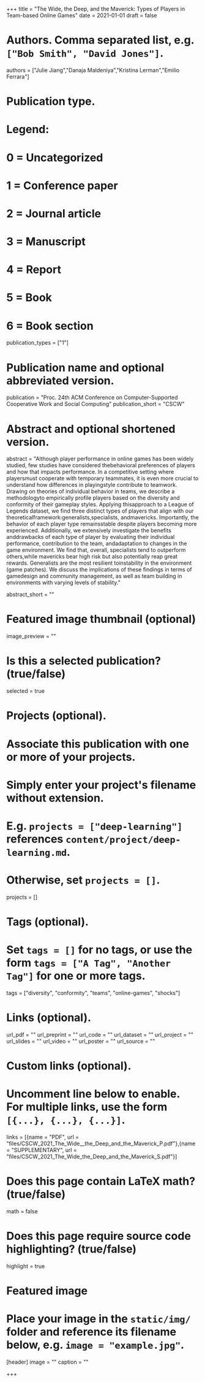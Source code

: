 +++
title = "The Wide, the Deep, and the Maverick: Types of Players in Team-based Online Games"
date = 2021-01-01
draft = false

# Authors. Comma separated list, e.g. `["Bob Smith", "David Jones"]`.
authors = ["Julie Jiang","Danaja Maldeniya","Kristina Lerman","Emilio Ferrara"]

# Publication type.
# Legend:
# 0 = Uncategorized
# 1 = Conference paper
# 2 = Journal article
# 3 = Manuscript
# 4 = Report
# 5 = Book
# 6 = Book section
publication_types = ["1"]

# Publication name and optional abbreviated version.
publication = "Proc. 24th ACM Conference on Computer-Supported Cooperative Work and Social Computing"
publication_short = "CSCW"

# Abstract and optional shortened version.
abstract = "Although player performance in online games has been widely studied, few studies have considered thebehavioral preferences of players and how that impacts performance. In a competitive setting where playersmust cooperate with temporary teammates, it is even more crucial to understand how differences in playingstyle contribute to teamwork. Drawing on theories of individual behavior in teams, we describe a methodologyto empirically profile players based on the diversity and conformity of their gameplay styles. Applying thisapproach to a League of Legends dataset, we find three distinct types of players that align with our theoreticalframework:generalists,specialists, andmavericks. Importantly, the behavior of each player type remainsstable despite players becoming more experienced. Additionally, we extensively investigate the benefits anddrawbacks of each type of player by evaluating their individual performance, contribution to the team, andadaptation to changes in the game environment. We find that, overall, specialists tend to outperform others,while mavericks bear high risk but also potentially reap great rewards. Generalists are the most resilient toinstability in the environment (game patches). We discuss the implications of these findings in terms of gamedesign and community management, as well as team building in environments with varying levels of stability."

abstract_short = ""

# Featured image thumbnail (optional)
image_preview = ""

# Is this a selected publication? (true/false)
selected = true

# Projects (optional).
#   Associate this publication with one or more of your projects.
#   Simply enter your project's filename without extension.
#   E.g. `projects = ["deep-learning"]` references `content/project/deep-learning.md`.
#   Otherwise, set `projects = []`.
projects = []

# Tags (optional).
#   Set `tags = []` for no tags, or use the form `tags = ["A Tag", "Another Tag"]` for one or more tags.
tags = ["diversity", "conformity", "teams", "online-games", "shocks"]

# Links (optional).
url_pdf = ""
url_preprint = ""
url_code = ""
url_dataset = ""
url_project = ""
url_slides = ""
url_video = ""
url_poster = ""
url_source = ""

# Custom links (optional).
#   Uncomment line below to enable. For multiple links, use the form `[{...}, {...}, {...}]`.
links = [{name = "PDF", url = "files/CSCW_2021_The_Wide__the_Deep_and_the_Maverick_P.pdf"},{name = "SUPPLEMENTARY", url = "files/CSCW_2021_The_Wide_the_Deep_and_the_Maverick_S.pdf"}]

# Does this page contain LaTeX math? (true/false)
math = false

# Does this page require source code highlighting? (true/false)
highlight = true

# Featured image
# Place your image in the `static/img/` folder and reference its filename below, e.g. `image = "example.jpg"`.
[header]
image = ""
caption = ""

+++
